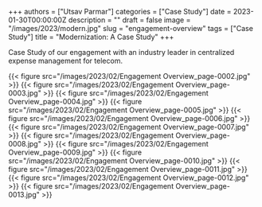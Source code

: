 +++
authors = ["Utsav Parmar"]
categories = ["Case Study"]
date = 2023-01-30T00:00:00Z
description = ""
draft = false
image = "/images/2023/modern.jpg"
slug = "engagement-overview"
tags = ["Case Study"]
title = "Modernization: A Case Study"
+++

Case Study of our engagement with an industry leader in centralized expense management for telecom.

{{< figure src="/images/2023/02/Engagement Overview_page-0002.jpg" >}}
{{< figure src="/images/2023/02/Engagement Overview_page-0003.jpg" >}}
{{< figure src="/images/2023/02/Engagement Overview_page-0004.jpg" >}}
{{< figure src="/images/2023/02/Engagement Overview_page-0005.jpg" >}}
{{< figure src="/images/2023/02/Engagement Overview_page-0006.jpg" >}}
{{< figure src="/images/2023/02/Engagement Overview_page-0007.jpg" >}}
{{< figure src="/images/2023/02/Engagement Overview_page-0008.jpg" >}}
{{< figure src="/images/2023/02/Engagement Overview_page-0009.jpg" >}}
{{< figure src="/images/2023/02/Engagement Overview_page-0010.jpg" >}}
{{< figure src="/images/2023/02/Engagement Overview_page-0011.jpg" >}}
{{< figure src="/images/2023/02/Engagement Overview_page-0012.jpg" >}}
{{< figure src="/images/2023/02/Engagement Overview_page-0013.jpg" >}}
